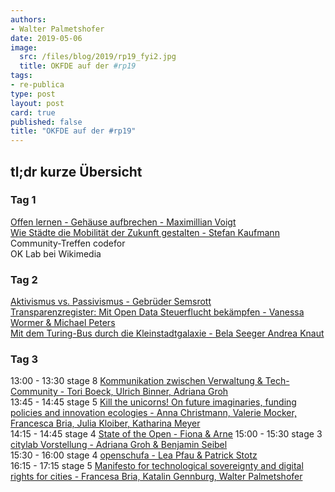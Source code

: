 ```yaml
---
authors: 
- Walter Palmetshofer
date: 2019-05-06
image:
  src: /files/blog/2019/rp19_fyi2.jpg
  title: OKFDE auf der #rp19 
tags:
- re-publica
type: post
layout: post
card: true
published: false
title: "OKFDE auf der #rp19" 
---
```


## tl;dr kurze Übersicht 

### Tag 1 
[Offen lernen - Gehäuse aufbrechen - Maximillian Voigt](https://19.re-publica.com/en/session/offen-lernen-gehause-aufbrechen)<br>
[Wie Städte die Mobilität der Zukunft gestalten - Stefan Kaufmann](https://19.re-publica.com/de/session/stadte-mobilitat-zukunft-gestalten)<br>
Community-Treffen codefor<br>
OK Lab bei Wikimedia<br>

### Tag 2 
[Aktivismus vs. Passivismus - Gebrüder Semsrott](https://19.re-publica.com/de/session/aktivismus-vs-passivismus)<br>
[Transparenzregister: Mit Open Data Steuerflucht bekämpfen - Vanessa Wormer &  Michael Peters](https://19.re-publica.com/de/session/transparenzregister-open-data-steuerflucht-bekampfen)<br>
[Mit dem Turing-Bus durch die Kleinstadtgalaxie - Bela Seeger Andrea Knaut](https://19.re-publica.com/de/session/dem-turing-bus-durch-kleinstadtgalaxie)<br>

### Tag 3
13:00 - 13:30 stage 8 [Kommunikation zwischen Verwaltung & Tech-Community - Tori Boeck, Ulrich Binner, Adriana Groh](https://19.re-publica.com/en/session/kommunikation-zwischen-verwaltung-tech-community)<br>
13:45 - 14:45 stage 5 [Kill the unicorns! On future imaginaries, funding policies and innovation ecologies - Anna Christmann, Valerie Mocker, Francesca Bria, Julia Kloiber, Katharina Meyer](https://19.re-publica.com/en/session/kill-unicorns-future-imaginaries-funding-policies-innovation-ecologies)<br>
14:15 - 14:45 stage 4 [State of the Open - Fiona & Arne](https://19.re-publica.com/en/session/state-open-2)
15:00 - 15:30 stage 3 [citylab Vorstellung - Adriana Groh & Benjamin Seibel](https://19.re-publica.com/en/session/citylab-berlin-vorstellung)<br>
15:30 - 16:00 stage 4 [openschufa - Lea Pfau & Patrick Stotz](https://19.re-publica.com/en/session/openschufa-resultate)<br>
16:15 - 17:15 stage 5 [Manifesto for technological sovereignty and digital rights for cities - Francesa Bria, Katalin Gennburg, Walter Palmetshofer](https://19.re-publica.com/en/session/manifesto-technological-sovereignty-digital-rights-cities)<br>

